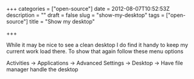 +++
categories = ["open-source"]
date = 2012-08-07T10:52:53Z
description = ""
draft = false
slug = "show-my-desktop"
tags = ["open-source"]
title = "Show my desktop"

+++


While it may be nice to see a clean desktop I do find it handy to keep my current work load there. To show that again follow these menu options

Activities -> Applications -> Advanced Settings -> Desktop -> Have file manager handle the desktop

